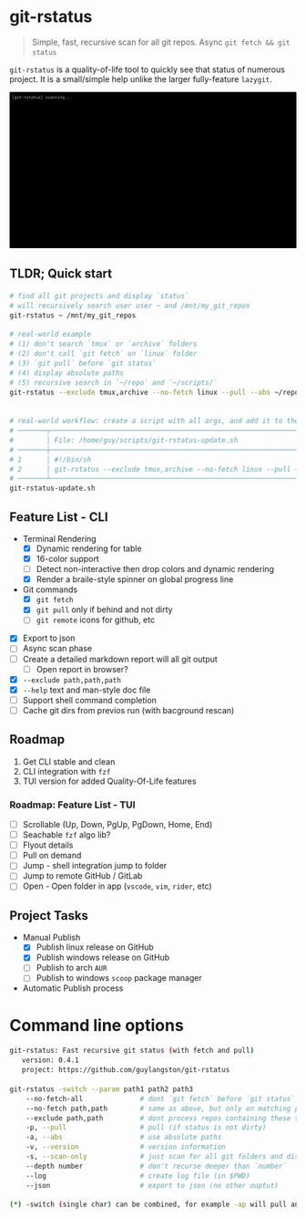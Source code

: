 # git-rstatus

> Simple, fast, recursive scan for all git repos. Async `git fetch && git status`

`git-rstatus` is a quality-of-life tool to quickly see that status of numerous
project. It is a small/simple help unlike the larger fully-feature `lazygit`.

![Screenshot](./doc/git-rstatus-0.4.0.gif)

## TLDR; Quick start

```bash
# find all git projects and display `status`
# will recursively search user user ~ and /mnt/my_git_repos
git-rstatus ~ /mnt/my_git_repos

# real-world example
# (1) don't search `tmux` or `archive` folders
# (2) don't call `git fetch` on `linux` folder
# (3) `git pull` before `git status`
# (4) display absolute paths
# (5) recursive search in `~/repo` and `~/scripts/`
git-rstatus --exclude tmux,archive --no-fetch linux --pull --abs ~/repo ~/scripts


# real-world workflow: create a script with all args, and add it to the $PATH
# ───────┬────────────────────────────────────────────────────────────────────────────────────
#        │ File: /home/guy/scripts/git-rstatus-update.sh
# ───────┼────────────────────────────────────────────────────────────────────────────────────
# 1      │ #!/bin/sh
# 2      │ git-rstatus --exclude tmux,archive --no-fetch linux --pull ~/repo ~/scripts --abs
# ───────┴────────────────────────────────────────────────────────────────────────────────────
git-rstatus-update.sh
```

## Feature List - CLI

- Terminal Rendering
    - [x] Dynamic rendering for table
    - [x] 16-color support
    - [ ] Detect non-interactive then drop colors and dynamic rendering
    - [x] Render a braile-style spinner on global progress line
- Git commands
    - [x] `git fetch`
    - [x] `git pull` only if behind and not dirty
    - [ ] `git remote` icons for github, etc
- [x] Export to json
- [ ] Async scan phase
- [ ] Create a detailed markdown report will all git output
    - [ ] Open report in browser?
- [x] `--exclude path,path,path`
- [x] `--help` text and man-style doc file
- [ ] Support shell command completion
- [ ] Cache  git dirs from previos run (with bacground rescan)

## Roadmap

1. Get CLI stable and clean
2. CLI integration with `fzf`
3. TUI version for added Quality-Of-Life features

### Roadmap: Feature List - TUI

- [ ] Scrollable (Up, Down, PgUp, PgDown, Home, End)
- [ ] Seachable `fzf` algo lib?
- [ ] Flyout details
- [ ] Pull on demand
- [ ] Jump - shell integration jump to folder
- [ ] Jump to remote GitHub / GitLab
- [ ] Open - Open folder in app (`vscode`, `vim`, `rider`, etc)

## Project Tasks
- Manual Publish
    - [x] Publish linux release on GitHub
    - [x] Publish windows release on GitHub
    - [ ] Publish to arch `AUR`
    - [ ] Publish to windows `scoop` package manager
- Automatic Publish process

# Command line options

```bash
git-rstatus: Fast recursive git status (with fetch and pull)
   version: 0.4.1
   project: https://github.com/guylangston/git-rstatus

git-rstatus -switch --param path1 path2 path3
    --no-fetch-all              # dont `git fetch` before `git status`
    --no-fetch path,path        # same as above, but only on matching path
    --exclude path,path         # dont process repos containing these strings
    -p, --pull                  # pull (if status is not dirty)
    -a, --abs                   # use absolute paths
    -v, --version               # version information
    -s, --scan-only             # just scan for all git folders and display
    --depth number              # don't recurse deeper than `number`
    --log                       # create log file (in $PWD)
    --json                      # export to json (no other ouptut)

(*) -switch (single char) can be combined, for example -ap will pull and abs paths
```
